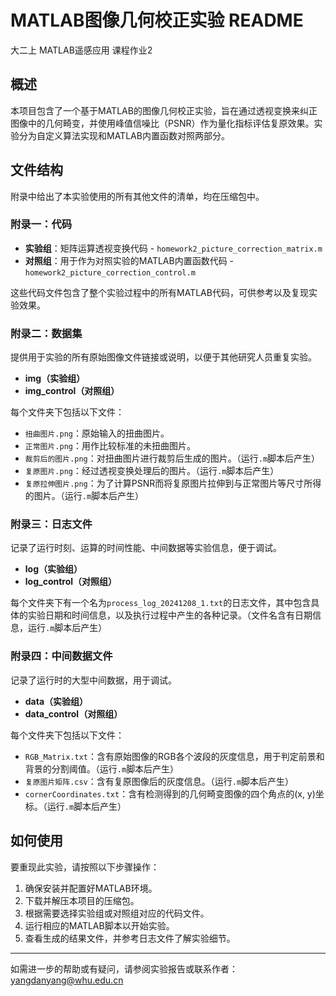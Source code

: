 # MATLAB图像几何校正实验 README
大二上 MATLAB遥感应用 课程作业2    

## 概述
本项目包含了一个基于MATLAB的图像几何校正实验，旨在通过透视变换来纠正图像中的几何畸变，并使用峰值信噪比（PSNR）作为量化指标评估复原效果。实验分为自定义算法实现和MATLAB内置函数对照两部分。

## 文件结构
附录中给出了本实验使用的所有其他文件的清单，均在压缩包中。

### 附录一：代码
- **实验组**：矩阵运算透视变换代码 - `homework2_picture_correction_matrix.m`
- **对照组**：用于作为对照实验的MATLAB内置函数代码 - `homework2_picture_correction_control.m`

这些代码文件包含了整个实验过程中的所有MATLAB代码，可供参考以及复现实验效果。

### 附录二：数据集
提供用于实验的所有原始图像文件链接或说明，以便于其他研究人员重复实验。
- **img（实验组）**
- **img_control（对照组）**

每个文件夹下包括以下文件：
- `扭曲图片.png`：原始输入的扭曲图片。
- `正常图片.png`：用作比较标准的未扭曲图片。
- `裁剪后的图片.png`：对扭曲图片进行裁剪后生成的图片。（运行`.m`脚本后产生）
- `复原图片.png`：经过透视变换处理后的图片。（运行`.m`脚本后产生）
- `复原拉伸图片.png`：为了计算PSNR而将复原图片拉伸到与正常图片等尺寸所得的图片。（运行`.m`脚本后产生）

### 附录三：日志文件
记录了运行时刻、运算的时间性能、中间数据等实验信息，便于调试。
- **log（实验组）**
- **log_control（对照组）**

每个文件夹下有一个名为`process_log_20241208_1.txt`的日志文件，其中包含具体的实验日期和时间信息，以及执行过程中产生的各种记录。（文件名含有日期信息，运行`.m`脚本后产生）

### 附录四：中间数据文件
记录了运行时的大型中间数据，用于调试。
- **data（实验组）**
- **data_control（对照组）**

每个文件夹下包括以下文件：
- `RGB_Matrix.txt`：含有原始图像的RGB各个波段的灰度信息，用于判定前景和背景的分割阈值。（运行`.m`脚本后产生）
- `复原图片矩阵.csv`：含有复原图像后的灰度信息。（运行`.m`脚本后产生）
- `cornerCoordinates.txt`：含有检测得到的几何畸变图像的四个角点的(x, y)坐标。（运行`.m`脚本后产生）

## 如何使用
要重现此实验，请按照以下步骤操作：
1. 确保安装并配置好MATLAB环境。
2. 下载并解压本项目的压缩包。
3. 根据需要选择实验组或对照组对应的代码文件。
4. 运行相应的MATLAB脚本以开始实验。
5. 查看生成的结果文件，并参考日志文件了解实验细节。

---

如需进一步的帮助或有疑问，请参阅实验报告或联系作者：yangdanyang@whu.edu.cn